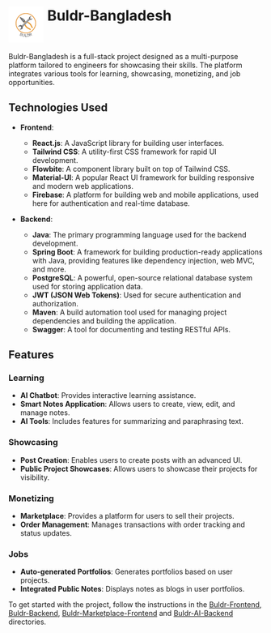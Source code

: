 # <img src="./icon.png" alt="Buldr-Bangladesh" width="70" height="70" style="vertical-align: top"> Buldr-Bangladesh

Buldr-Bangladesh is a full-stack project designed as a multi-purpose platform tailored to engineers for showcasing their skills. The platform integrates various tools for learning, showcasing, monetizing, and job opportunities.

## Technologies Used

- **Frontend**:
  - **React.js**: A JavaScript library for building user interfaces.
  - **Tailwind CSS**: A utility-first CSS framework for rapid UI development.
  - **Flowbite**: A component library built on top of Tailwind CSS.
  - **Material-UI**: A popular React UI framework for building responsive and modern web applications.
  - **Firebase**: A platform for building web and mobile applications, used here for authentication and real-time database.

- **Backend**:
  - **Java**: The primary programming language used for the backend development.
  - **Spring Boot**: A framework for building production-ready applications with Java, providing features like dependency injection, web MVC, and more.
  - **PostgreSQL**: A powerful, open-source relational database system used for storing application data.
  - **JWT (JSON Web Tokens)**: Used for secure authentication and authorization.
  - **Maven**: A build automation tool used for managing project dependencies and building the application.
  - **Swagger**: A tool for documenting and testing RESTful APIs.

## Features

### Learning

- **AI Chatbot**: Provides interactive learning assistance.
- **Smart Notes Application**: Allows users to create, view, edit, and manage notes.
- **AI Tools**: Includes features for summarizing and paraphrasing text.

### Showcasing

- **Post Creation**: Enables users to create posts with an advanced UI.
- **Public Project Showcases**: Allows users to showcase their projects for visibility.

### Monetizing

- **Marketplace**: Provides a platform for users to sell their projects.
- **Order Management**: Manages transactions with order tracking and status updates.

### Jobs

- **Auto-generated Portfolios**: Generates portfolios based on user projects.
- **Integrated Public Notes**: Displays notes as blogs in user portfolios.

To get started with the project, follow the instructions in the [Buldr-Frontend](https://github.com/BuldrBangladesh/Buldr-Frontend.git), [Buldr-Backend](https://github.com/BuldrBangladesh/Buldr-Backend.git), [Buldr-Marketplace-Frontend](https://github.com/BuldrBangladesh/Buldr-Marketplace-Frontend.git) and [Buldr-AI-Backend](https://github.com/BuldrBangladesh/Buldr-AI-Backend.git) directories.
